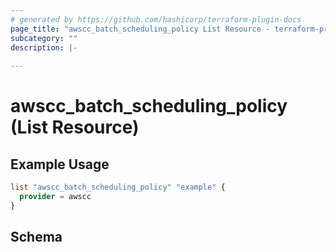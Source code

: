 ```yaml
---
# generated by https://github.com/hashicorp/terraform-plugin-docs
page_title: "awscc_batch_scheduling_policy List Resource - terraform-provider-awscc"
subcategory: ""
description: |-
  
---
```


# awscc_batch_scheduling_policy (List Resource)



## Example Usage

```terraform
list "awscc_batch_scheduling_policy" "example" {
  provider = awscc
}
```

<!-- schema generated by tfplugindocs -->
## Schema
